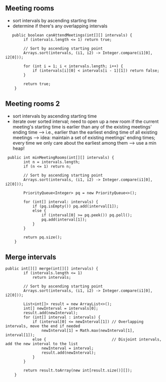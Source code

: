 ## Meeting rooms
- sort intervals by ascending starting time
- determine if there's any overlapping intervals
```
   public boolean canAttendMeetings(int[][] intervals) {
        if (intervals.length <= 1) return true;

		// Sort by ascending starting point
		Arrays.sort(intervals, (i1, i2) -> Integer.compare(i1[0], i2[0]));

        for (int i = 1; i < intervals.length; i++) {
            if (intervals[i][0] < intervals[i - 1][1]) return false;
        }
        
        return true;
    }
```

## Meeting rooms 2
- sort intervals by ascending starting time
- iterate over sorted interval; need to open up a new room if the current meeting's starting time is earlier than any of the existing meetings' ending time
  --> i.e., earlier than the earliest ending time of all existing meetings
  --> idea: maintain a set of existing meetings' ending times; every time we only care about the earliest among them --> use a min heap!
```
 public int minMeetingRooms(int[][] intervals) {
        int n = intervals.length;
        if (n <= 1) return n;
        
		// Sort by ascending starting point
		Arrays.sort(intervals, (i1, i2) -> Integer.compare(i1[0], i2[0]));

        PriorityQueue<Integer> pq = new PriorityQueue<>();
        
        for (int[] interval: intervals) {
            if (pq.isEmpty()) pq.add(interval[1]);
            else {
                if (interval[0] >= pq.peek()) pq.poll();
                pq.add(interval[1]);
            }
        }
        
        return pq.size();
    }
 ```

## Merge intervals

```
public int[][] merge(int[][] intervals) {
		if (intervals.length <= 1)
			return intervals;

		// Sort by ascending starting point
		Arrays.sort(intervals, (i1, i2) -> Integer.compare(i1[0], i2[0]));

		List<int[]> result = new ArrayList<>();
		int[] newInterval = intervals[0];
		result.add(newInterval);
		for (int[] interval : intervals) {
			if (interval[0] <= newInterval[1]) // Overlapping intervals, move the end if needed
				newInterval[1] = Math.max(newInterval[1], interval[1]);
			else {                             // Disjoint intervals, add the new interval to the list
				newInterval = interval;
				result.add(newInterval);
			}
		}

		return result.toArray(new int[result.size()][]);
	}
```

